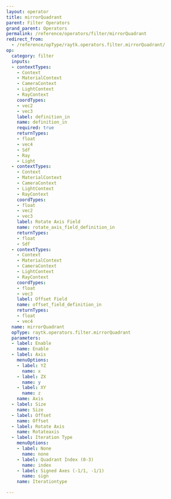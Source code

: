 ```yaml
---
layout: operator
title: mirrorQuadrant
parent: Filter Operators
grand_parent: Operators
permalink: /reference/operators/filter/mirrorQuadrant
redirect_from:
  - /reference/opType/raytk.operators.filter.mirrorQuadrant/
op:
  category: filter
  inputs:
  - contextTypes:
    - Context
    - MaterialContext
    - CameraContext
    - LightContext
    - RayContext
    coordTypes:
    - vec2
    - vec3
    label: definition_in
    name: definition_in
    required: true
    returnTypes:
    - float
    - vec4
    - Sdf
    - Ray
    - Light
  - contextTypes:
    - Context
    - MaterialContext
    - CameraContext
    - LightContext
    - RayContext
    coordTypes:
    - float
    - vec2
    - vec3
    label: Rotate Axis Field
    name: rotate_axis_field_definition_in
    returnTypes:
    - float
    - Sdf
  - contextTypes:
    - Context
    - MaterialContext
    - CameraContext
    - LightContext
    - RayContext
    coordTypes:
    - float
    - vec3
    label: Offset Field
    name: offset_field_definition_in
    returnTypes:
    - float
    - vec4
  name: mirrorQuadrant
  opType: raytk.operators.filter.mirrorQuadrant
  parameters:
  - label: Enable
    name: Enable
  - label: Axis
    menuOptions:
    - label: YZ
      name: x
    - label: ZX
      name: y
    - label: XY
      name: z
    name: Axis
  - label: Size
    name: Size
  - label: Offset
    name: Offset
  - label: Rotate Axis
    name: Rotateaxis
  - label: Iteration Type
    menuOptions:
    - label: None
      name: none
    - label: Quadrant Index (0-3)
      name: index
    - label: Signed Axes (-1/1, -1/1)
      name: sign
    name: Iterationtype

---
```

